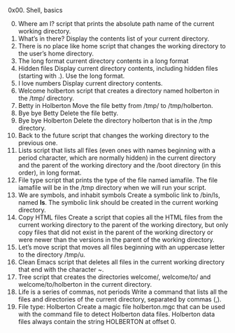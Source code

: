 0x00. Shell, basics

0. Where am I? 
script that prints the absolute path name of the current working directory.
1. What’s in there?
Display the contents list of your current directory.
2. There is no place like home 
script that changes the working directory to the user’s home directory.
3. The long format 
current directory contents in a long format
4. Hidden files 
Display current directory contents, including hidden files (starting with .). Use the long format.
5. I love numbers
Display current directory contents.
6. Welcome holberton
script that creates a directory named holberton in the /tmp/ directory.
7. Betty in Holberton
Move the file betty from /tmp/ to /tmp/holberton.
8. Bye bye Betty 
Delete the file betty.
9. Bye bye Holberton 
Delete the directory holberton that is in the /tmp directory.
10. Back to the future 
script that changes the working directory to the previous one.
11. Lists
script that lists all files (even ones with names beginning with a period character, which are normally hidden) in the current directory and the parent of the working directory and the /boot directory (in this order), in long format.
12. File type
script that prints the type of the file named iamafile. The file iamafile will be in the /tmp directory when we will run your script.
13. We are symbols, and inhabit symbols
Create a symbolic link to /bin/ls, named __ls__. The symbolic link should be created in the current working directory.
14. Copy HTML files 
Create a script that copies all the HTML files from the current working directory to the parent of the working directory, but only copy files that did not exist in the parent of the working directory or were newer than the versions in the parent of the working directory.
15. Let’s move
script that moves all files beginning with an uppercase letter to the directory /tmp/u.
16. Clean Emacs 
script that deletes all files in the current working directory that end with the character ~.
17. Tree
script that creates the directories welcome/, welcome/to/ and welcome/to/holberton in the current directory.
18. Life is a series of commas, not periods 
Write a command that lists all the files and directories of the current directory, separated by commas (,).
19. File type: Holberton
Create a magic file holberton.mgc that can be used with the command file to detect Holberton data files. Holberton data files always contain the string HOLBERTON at offset 0.